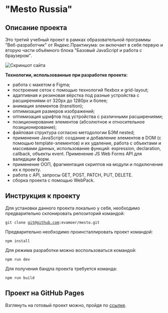 # "Mesto Russia"

## Описание проекта 

Это третий учебный проект в рамках образовательной программы "Веб-разработчик" от Яндекс.Практикума: он включает в себя первую и вторую части объёмного блока "Базовый JavaScript и работа с браузером".

![Скриншот сайта](https://i.ibb.co/8zsL91t/mesto.png)

**Технологии, использованные при разработке проекта:**
-   работа с макетом в Figma;
-   построение сеток с помощью технологий flexbox и grid-layout;
-   адаптивная и резиновая вёрстка под разные устройства с расширениями от 320px до 1280px и более;
-   анимация элементов (transition);
-   оптимизация размеров изображений;
-   оптимизация шрифтов под устройства с различными расширениями;
-   позиционирование элементов (абсолютное и относительное позиционирование);
-   файловая структура согласно методологии БЭМ nested;
-   применение JavaScript: создание и добавление элементов в DOM (с помощью template-элементов) и их удаление, работа с объектами и массивами данных, использование функций: expression, declaration, callback, объекты event. Применение JS Web Forms API для валидации форм.
-   применение ООП, фрагментация скриптов на модули и подключение их к проекту.
-   работа с API, запросы GET, POST, PATCH, PUT, DELETE.
-   сборка проекта с помощью WebPack.

## Инструкция к проекту


Для установки данного проекта локально у себя, необходимо предварительно склонировать репозиторий командой:

<code>git clone git@github.com:evamoer/mesto.git</code>
    
Предварительно необходимо проинсталлировать проект командой:

<code>npm install</code>

Для режима разработки можно воспользоваться командой: 

<code>npm run dev</code>

Для получения бандла проекта требуется команда: 

<code>npm run build</code>

## Проект на GitHub Pages

Взглянуть на готовый проект можно, пройдя по [ссылке](https://evamoer.github.io/russian-travel/index.html). 


